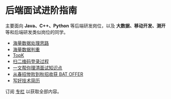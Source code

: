 # 后端面试进阶指南

主要面向 **Java、C++、Python** 等后端研发岗位，以及 **大数据、移动开发、测开** 等和后端研发类似岗位的同学。

- [海量数据处理思路](doc/海量数据处理思路.md)
- [海量数据判重](doc/海量数据判重.md)
- [TopK](doc/TopK.md)
- [扫二维码登录过程](doc/扫二维码登录过程.md)
- [一文帮你理清面试知识点](doc/一文帮你理清面试知识点.md)
- [从春招惨败到秋招收获 BAT OFFER](doc/从春招惨败到秋招收获%20BAT%20OFFER.md)
- [写好技术简历](doc/写好技术简历.md)

订阅 [专栏](https://xiaozhuanlan.com/CyC2018) 以获取全部内容。
